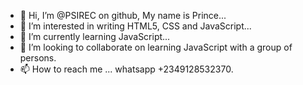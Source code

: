 - 👋 Hi, I’m @PSIREC on github, My name is Prince...
- 👀 I’m interested in writing HTML5, CSS and JavaScript...
- 🌱 I’m currently learning JavaScript...
- 💞️ I’m looking to collaborate on learning JavaScript with a group of persons.
- 📫 How to reach me ... whatsapp +2349128532370.

<!---
PSIREC/PSIREC is a ✨ special ✨ repository because its `README.md` (this file) appears on your GitHub profile.
You can click the Preview link to take a look at your changes.
--->
